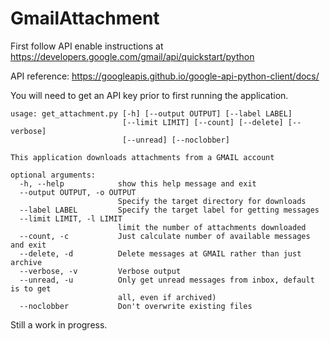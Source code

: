 # GmailAttachment

First follow API enable instructions at https://developers.google.com/gmail/api/quickstart/python

API reference: https://googleapis.github.io/google-api-python-client/docs/

You will need to get an API key prior to first running the application.

```
usage: get_attachment.py [-h] [--output OUTPUT] [--label LABEL]
                         [--limit LIMIT] [--count] [--delete] [--verbose]
                         [--unread] [--noclobber]

This application downloads attachments from a GMAIL account

optional arguments:
  -h, --help            show this help message and exit
  --output OUTPUT, -o OUTPUT
                        Specify the target directory for downloads
  --label LABEL         Specify the target label for getting messages
  --limit LIMIT, -l LIMIT
                        limit the number of attachments downloaded
  --count, -c           Just calculate number of available messages and exit
  --delete, -d          Delete messages at GMAIL rather than just archive
  --verbose, -v         Verbose output
  --unread, -u          Only get unread messages from inbox, default is to get
                        all, even if archived)
  --noclobber           Don't overwrite existing files
```

Still a work in progress.

